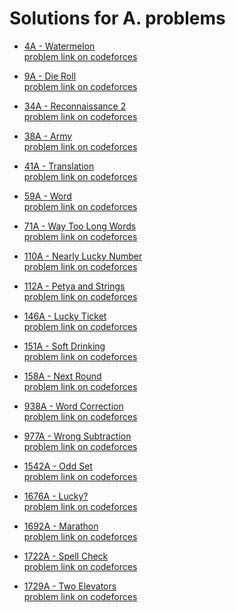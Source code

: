 #  Solutions for A. problems
- [4A - Watermelon](https://github.com/ShaadyEmad/Codeforces_Python_Solutions/blob/main/A/4A%20-%20Watermelon.py)\
[problem link on codeforces](https://codeforces.com/problemset/problem/4/A)

- [9A - Die Roll](https://github.com/ShaadyEmad/Codeforces_Python_Solutions/blob/main/A/9A%20-%20Die%20Roll.py)\
[problem link on codeforces](https://codeforces.com/problemset/problem/9/A)

- [34A - Reconnaissance 2](https://github.com/ShaadyEmad/Codeforces_Python_Solutions/blob/main/A/34A%20-%20Reconnaissance%202.py)\
[problem link on codeforces](https://codeforces.com/problemset/problem/34/A)

- [38A - Army](https://github.com/ShaadyEmad/Codeforces_Python_Solutions/blob/main/A/38A%20-%20Army.py)\
[problem link on codeforces](https://codeforces.com/problemset/problem/38/A)

- [41A - Translation](https://github.com/ShaadyEmad/Codeforces_Python_Solutions/blob/main/A/41A%20-%20Translation.py)\
[problem link on codeforces](https://codeforces.com/problemset/problem/41/A)

- [59A - Word](https://github.com/ShaadyEmad/Codeforces_Python_Solutions/blob/main/A/59A%20-%20Word.py)\
[problem link on codeforces](https://codeforces.com/problemset/problem/59/A)

- [71A - Way Too Long Words](https://github.com/ShaadyEmad/Codeforces_Python_Solutions/blob/main/A/71A%20-%20Way%20Too%20Long%20Words.py)\
[problem link on codeforces](https://codeforces.com/problemset/problem/71/A)

- [110A - Nearly Lucky Number](https://github.com/ShaadyEmad/Codeforces_Python_Solutions/blob/main/A/110A%20-%20Nearly%20Lucky%20Number.py)\
[problem link on codeforces](https://codeforces.com/problemset/problem/110/A)

- [112A - Petya and Strings](https://github.com/ShaadyEmad/Codeforces_Python_Solutions/blob/main/A/112A%20-%20Petya%20and%20Strings.py)\
[problem link on codeforces](https://codeforces.com/problemset/problem/112/A)

- [146A - Lucky Ticket](https://github.com/ShaadyEmad/Codeforces_Python_Solutions/blob/main/A/146A%20-%20Lucky%20Ticket.py)\
[problem link on codeforces](https://codeforces.com/problemset/problem/146/A)

- [151A - Soft Drinking](https://github.com/ShaadyEmad/Codeforces_Python_Solutions/blob/main/A/151A%20-%20Soft%20Drinking.py)\
[problem link on codeforces](https://codeforces.com/problemset/problem/151/A)

- [158A - Next Round](https://github.com/ShaadyEmad/Codeforces_Python_Solutions/blob/main/A/158A%20-%20Next%20Round.py)\
[problem link on codeforces](https://codeforces.com/problemset/problem/158/A)

- [938A - Word Correction](https://github.com/ShaadyEmad/Codeforces_Python_Solutions/blob/main/A/938A%20-%20Word%20Correction.py)\
[problem link on codeforces](https://codeforces.com/problemset/problem/938/A)

- [977A - Wrong Subtraction](https://github.com/ShaadyEmad/Codeforces_Python_Solutions/blob/main/A/977A%20-%20Wrong%20Subtraction.py)\
[problem link on codeforces](https://codeforces.com/problemset/problem/977/A)

- [1542A - Odd Set](https://github.com/ShaadyEmad/Codeforces_Python_Solutions/blob/main/A/1542A%20-%20Odd%20Set.py)\
[problem link on codeforces](https://codeforces.com/problemset/problem/1542/A)

- [1676A - Lucky?](https://github.com/ShaadyEmad/Codeforces_Python_Solutions/blob/main/A/1676A%20-%20Lucky%3F.py)\
[problem link on codeforces](https://codeforces.com/problemset/problem/1676/A)

- [1692A - Marathon](https://github.com/ShaadyEmad/Codeforces_Python_Solutions/blob/main/A/1692A%20-%20Marathon.py)\
[problem link on codeforces](https://codeforces.com/problemset/problem/1692/A)

- [1722A - Spell Check](https://github.com/ShaadyEmad/Codeforces_Python_Solutions/blob/main/A/1722A%20-%20Spell%20Check.py)\
[problem link on codeforces](https://codeforces.com/problemset/problem/1722/A)

- [1729A - Two Elevators](https://github.com/ShaadyEmad/Codeforces_Python_Solutions/blob/main/A/1729A%20-%20Two%20Elevators.py)\
[problem link on codeforces](https://codeforces.com/problemset/problem/1729/A)
